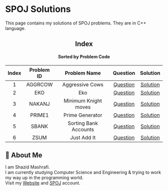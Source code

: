 # SPOJ Solutions

This page contains my solutions of SPOJ problems. They are in C++ language.  


<div align="center">

## Index 
#### Sorted by Problem Code
|  Index  |  Problem ID  | Problem Name | Question | Solution |
| :-----: | :----------: | :----------: | :------: | :------: |
| 1 | AGGRCOW | Aggressive Cows | [Question](https://www.spoj.com/problems/AGGRCOW) | [Solution](https://github.com/ShazidMashrafi/Problem-Solving/tree/master/Online%20Judges/SPOJ/Codes/AGGRCOW%20-%20Aggressive%20Cows)
| 2 | EKO | Eko | [Question](https://www.spoj.com/problems/EKO) | [Solution](https://github.com/ShazidMashrafi/Problem-Solving/tree/master/Online%20Judges/SPOJ/Codes/EKO%20-%20Eko)
| 3 | NAKANJ | Minimum Knight moves | [Question](https://www.spoj.com/problems/NAKANJ) | [Solution](https://github.com/ShazidMashrafi/Problem-Solving/tree/master/Online%20Judges/SPOJ/Codes/NAKANJ%20-%20Minimum%20Knight%20moves)
| 4 | PRIME1 | Prime Generator | [Question](https://www.spoj.com/problems/PRIME1) | [Solution](https://github.com/ShazidMashrafi/Problem-Solving/tree/master/Online%20Judges/SPOJ/Codes/PRIME1%20-%20Prime%20Generator)
| 5 | SBANK | Sorting Bank Accounts | [Question](https://www.spoj.com/problems/SBANK) | [Solution](https://github.com/ShazidMashrafi/Problem-Solving/tree/master/Online%20Judges/SPOJ/Codes/SBANK%20-%20Sorting%20Bank%20Accounts)
| 6 | ZSUM | Just Add It | [Question](https://www.spoj.com/problems/ZSUM) | [Solution](https://github.com/ShazidMashrafi/Problem-Solving/tree/master/Online%20Judges/SPOJ/Codes/ZSUM%20-%20Just%20Add%20It)


</div>

## 🚀 About Me

I am Shazid Mashrafi.  
I am currently studying Computer Science and Engineering & trying to work my way up in the programming world.     
Visit my [Website](https://shazidmashrafi.com) and [SPOJ](https://www.spoj.com/users/shazidmashrafi) account.